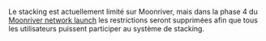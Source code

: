 Le stacking est actuellement limité sur Moonriver, mais dans la phase 4 du [Moonriver network launch](https://moonbeam.network/networks/moonriver/launch/) les restrictions seront supprimées afin que tous les utilisateurs puissent participer au système de stacking.